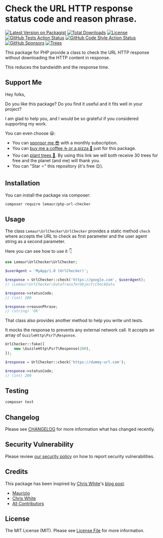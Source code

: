 # Check the URL HTTP response status code and reason phrase.

[![Latest Version on Packagist](https://img.shields.io/packagist/v/lemaur/php-url-checker.svg?style=flat-square)](https://packagist.org/packages/lemaur/php-url-checker)
[![Total Downloads](https://img.shields.io/packagist/dt/lemaur/php-url-checker.svg?style=flat-square)](https://packagist.org/packages/lemaur/php-url-checker)
[![License](https://img.shields.io/packagist/l/lemaur/php-url-checker.svg?style=flat-square&color=yellow)](https://github.com/leMaur/php-url-checker/blob/main/LICENSE.md)
[![GitHub Tests Action Status](https://img.shields.io/github/actions/workflow/status/lemaur/php-url-checker/run-tests.yml?branch=main&label=tests&style=flat-square)](https://github.com/leMaur/php-url-checker/actions/workflows/run-tests.yml)
[![GitHub Code Style Action Status](https://img.shields.io/github/actions/workflow/status/lemaur/php-url-checker/fix-php-code-style-issues.yml?branch=main&label=code%20style&style=flat-square)](https://github.com/leMaur/php-url-checker/actions/workflows/fix-php-code-style-issues.yml)
[![GitHub Sponsors](https://img.shields.io/github/sponsors/lemaur?style=flat-square&color=ea4aaa)](https://github.com/sponsors/leMaur)
[![Trees](https://img.shields.io/badge/dynamic/json?color=yellowgreen&style=flat-square&label=Trees&query=%24.total&url=https%3A%2F%2Fpublic.offset.earth%2Fusers%2Flemaur%2Ftrees)](https://ecologi.com/lemaur?r=6012e849de97da001ddfd6c9)

This package for PHP provide a class to check the URL HTTP response without downloading the HTTP content in response.

This reduces the bandwidth and the response time.

## Support Me

Hey folks,

Do you like this package? Do you find it useful and it fits well in your project?

I am glad to help you, and I would be so grateful if you considered supporting my work.

You can even choose 😃:
* You can [sponsor me 😎](https://github.com/sponsors/leMaur) with a monthly subscription.
* You can [buy me a coffee ☕ or a pizza 🍕](https://github.com/sponsors/leMaur?frequency=one-time&sponsor=leMaur) just for this package.
* You can [plant trees 🌴](https://ecologi.com/lemaur?r=6012e849de97da001ddfd6c9). By using this link we will both receive 30 trees for free and the planet (and me) will thank you. 
* You can "Star ⭐" this repository (it's free 😉).

## Installation

You can install the package via composer:

```bash
composer require lemaur/php-url-checker
```

## Usage

The class `Lemaur\UrlChecker\UrlChecker` provides a static method `check` where accepts the URL to check as first parameter
and the user agent string as a second parameter.  

Here you can see how to use it 👇

```php
use Lemaur\UrlChecker\UrlChecker;

$userAgent = 'MyApp/1.0 (UrlChecker)';

$response = UrlChecker::check('https://google.com', $userAgent);
// \Lemaur\UrlChecker\DataTransferObject\CheckData

$response->statusCode;
// (int) 200

$response->reasonPhrase;
// (string) 'OK'
```

That class also provides another method to help you write unit tests.

It mocks the response to prevents any external network call. It accepts an array of `GuzzleHttp\Psr7\Response`.
```php
UrlChecker::fake([
    new \GuzzleHttp\Psr7\Response(200),
]);

$response = UrlChecker::check('https://dummy-url.com');

$response->statusCode;
// (int) 200
```

## Testing

```bash
composer test
```

## Changelog

Please see [CHANGELOG](CHANGELOG.md) for more information what has changed recently.

## Security Vulnerability

Please review [our security policy](../../security/policy) on how to report security vulnerabilities.

## Credits

This package has been inspired by [Chris White](https://github.com/cwhite92)'s [blog post](https://chriswhite.is/coding/inspecting-http-response-headers-without-downloading-body-with-guzzle/). 

- [Maurizio](https://github.com/lemaur)
- [Chris White](https://github.com/cwhite92)
- [All Contributors](../../contributors)

## License

The MIT License (MIT). Please see [License File](LICENSE.md) for more information.
